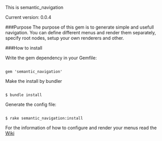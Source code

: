 This is semantic_navigation

Current version: 0.0.4

###Purpose
The purpose of this gem is to generate simple and usefull navigation. You can define different menus and render them separately, specify root nodes, setup your own renderers and other.

###How to install

Write the gem dependency in your Gemfile:
<pre><code>
gem 'semantic_navigation'
</code></pre>

Make the install by bundler
<pre><code>
$ bundle install
</code></pre>

Generate the config file:
<pre><code>
$ rake semantic_navigation:install
</code></pre>

For the information of how to configure and render your menus read the <a href='https://github.com/fr33z3/semantic_navigation/wiki'>Wiki</a>